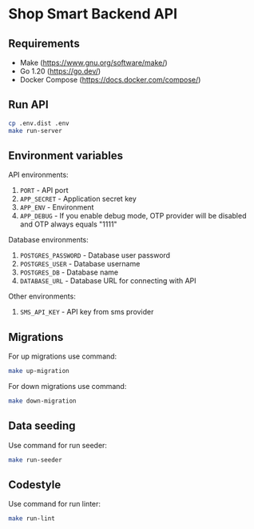 Shop Smart Backend API
====

## Requirements

- Make (https://www.gnu.org/software/make/)
- Go 1.20 (https://go.dev/)
- Docker Compose (https://docs.docker.com/compose/)

## Run API
```bash
cp .env.dist .env
make run-server
```

## Environment variables
API environments:
1. `PORT` - API port
2. `APP_SECRET` - Application secret key
3. `APP_ENV` - Environment
4. `APP_DEBUG` - If you enable debug mode, OTP provider will be disabled and OTP always equals "1111"

Database environments:
1. `POSTGRES_PASSWORD` - Database user password
2. `POSTGRES_USER` - Database username
3. `POSTGRES_DB` - Database name
4. `DATABASE_URL` - Database URL for connecting with API

Other environments:
1. `SMS_API_KEY` - API key from sms provider

## Migrations
For up migrations use command:
```bash
make up-migration
```

For down migrations use command:
```bash
make down-migration
```

## Data seeding
Use command for run seeder:
```bash
make run-seeder
```

## Codestyle
Use command for run linter:
```bash
make run-lint
```
